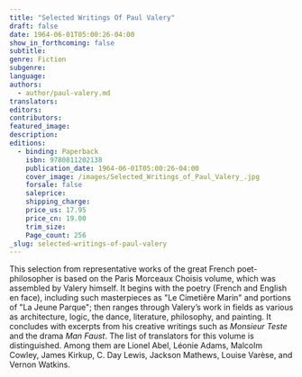 ```yaml
---
title: "Selected Writings Of Paul Valery"
draft: false
date: 1964-06-01T05:00:26-04:00
show_in_forthcoming: false
subtitle:
genre: Fiction
subgenre:
language:
authors:
  - author/paul-valery.md
translators:
editors:
contributors:
featured_image:
description:
editions:
  - binding: Paperback
    isbn: 9780811202138
    publication_date: 1964-06-01T05:00:26-04:00
    cover_image: /images/Selected_Writings_of_Paul_Valery_.jpg
    forsale: false
    saleprice:
    shipping_charge:
    price_us: 17.95
    price_cn: 19.00
    trim_size:
    Page_count: 256
_slug: selected-writings-of-paul-valery
---
```


This selection from representative works of the great French poet-philosopher is based on the Paris Morceaux Choisis volume, which was assembled by Valery himself. It begins with the poetry (French and English en face), including such masterpieces as "Le Cimetiêre Marin" and portions of "La Jeune Parque"; then ranges through Valery’s work in fields as various as architecture, logic, the dance, literature, philosophy, and painting. It concludes with excerpts from his creative writings such as _Monsieur Teste_ and the drama _Man Faust_. The list of translators for this volume is distinguished. Among them are Lionel Abel, Léonie Adams, Malcolm Cowley, James Kirkup, C. Day Lewis, Jackson Mathews, Louise Varèse, and Vernon Watkins.


